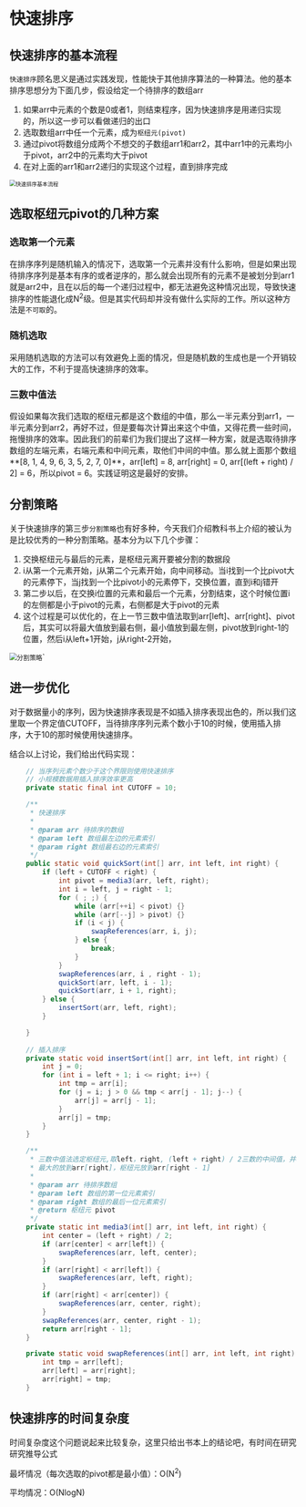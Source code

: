 # 快速排序

## 快速排序的基本流程

`快速排序`顾名思义是通过实践发现，性能快于其他排序算法的一种算法。他的基本排序思想分为下面几步，假设给定一个待排序的数组arr

1. 如果arr中元素的个数是0或者1，则结束程序，因为快速排序是用递归实现的，所以这一步可以看做递归的出口
2. 选取数组arr中任一个元素，成为`枢纽元(pivot)`
3. 通过pivot将数组分成两个不想交的子数组arr1和arr2，其中arr1中的元素均小于pivot，arr2中的元素均大于pivot
4. 在对上面的arr1和arr2递归的实现这个过程，直到排序完成

<img src="快速排序基本流程.png" alt="快速排序基本流程" style="zoom:67%;" />

## 选取枢纽元pivot的几种方案

### 选取第一个元素

在排序序列是随机输入的情况下，选取第一个元素并没有什么影响，但是如果出现待排序序列是基本有序的或者逆序的，那么就会出现所有的元素不是被划分到arr1就是arr2中，且在以后的每一个递归过程中，都无法避免这种情况出现，导致快速排序的性能退化成N<sup>2</sup>级。但是其实代码却并没有做什么实际的工作。所以这种方法是`不可取`的。

### 随机选取

采用随机选取的方法可以有效避免上面的情况，但是随机数的生成也是一个开销较大的工作，不利于提高快速排序的效率。

### 三数中值法

假设如果每次我们选取的枢纽元都是这个数组的中值，那么一半元素分到arr1，一半元素分到arr2，再好不过，但是要每次计算出来这个中值，又得花费一些时间，拖慢排序的效率。因此我们的前辈们为我们提出了这样一种方案，就是选取待排序数组的左端元素，右端元素和中间元素，取他们中间的中值。那么就上面那个数组**[8, 1, 4, 9, 6, 3, 5, 2, 7, 0]**，arr[left] = 8, arr[right] = 0, arr[(left + right) / 2] = 6，所以pivot = 6。实践证明这是最好的安排。

## 分割策略

关于快速排序的第三步`分割策略`也有好多种，今天我们介绍教科书上介绍的被认为是比较优秀的一种分割策略。基本分为以下几个步骤：

1. 交换枢纽元与最后的元素，是枢纽元离开要被分割的数据段
2. i从第一个元素开始，j从第二个元素开始，向中间移动。当i找到一个比pivot大的元素停下，当j找到一个比pivot小的元素停下，交换位置，直到i和j错开
3. 第二步以后，在交换i位置的元素和最后一个元素，分割结束，这个时候位置i的左侧都是小于pivot的元素，右侧都是大于pivot的元素
4. 这个过程是可以优化的，在上一节三数中值法取到arr[left]、arr[right]、pivot后，其实可以将最大值放到最右侧，最小值放到最左侧，pivot放到right-1的位置，然后i从left+1开始，j从right-2开始，

<img src="分割策略.png" alt="分割策略" style="zoom:80%;" />`

## 进一步优化

对于数据量小的序列，因为快速排序表现是不如插入排序表现出色的，所以我们这里取一个界定值CUTOFF，当待排序序列元素个数小于10的时候，使用插入排序，大于10的那时候使用快速排序。

结合以上讨论，我们给出代码实现：

```java
    // 当序列元素个数少于这个界限则使用快速排序
    // 小规模数据用插入排序效率更高
    private static final int CUTOFF = 10;

    /**
     * 快速排序
     *
     * @param arr 待排序的数组
     * @param left 数组最左边的元素索引
     * @param right 数组最右边的元素索引
     */
    public static void quickSort(int[] arr, int left, int right) {
        if (left + CUTOFF < right) {
            int pivot = media3(arr, left, right);
            int i = left, j = right - 1;
            for ( ; ;) {
                while (arr[++i] < pivot) {}
                while (arr[--j] > pivot) {}
                if (i < j) {
                    swapReferences(arr, i, j);
                } else {
                    break;
                }
            }
            swapReferences(arr, i , right - 1);
            quickSort(arr, left, i - 1);
            quickSort(arr, i + 1, right);
        } else {
            insertSort(arr, left, right);
        }

    }
	
	// 插入排序
    private static void insertSort(int[] arr, int left, int right) {
        int j = 0;
        for (int i = left + 1; i <= right; i++) {
            int tmp = arr[i];
            for (j = i; j > 0 && tmp < arr[j - 1]; j--) {
                arr[j] = arr[j - 1];
            }
            arr[j] = tmp;
        }
    }

    /**
     * 三数中值法选定枢纽元,取left，right, (left + right) / 2三数的中间值，并将三数中最小的放到arr[left]
     * 最大的放到arr[right]，枢纽元放到arr[right - 1]
     *
     * @param arr 待排序数组
     * @param left 数组的第一位元素索引
     * @param right 数组的最后一位元素索引
     * @return 枢纽元 pivot
     */
    private static int media3(int[] arr, int left, int right) {
        int center = (left + right) / 2;
        if (arr[center] < arr[left]) {
            swapReferences(arr, left, center);
        }
        if (arr[right] < arr[left]) {
            swapReferences(arr, left, right);
        }
        if (arr[right] < arr[center]) {
            swapReferences(arr, center, right);
        }
        swapReferences(arr, center, right - 1);
        return arr[right - 1];
    }

    private static void swapReferences(int[] arr, int left, int right) {
        int tmp = arr[left];
        arr[left] = arr[right];
        arr[right] = tmp;
    }
```

## 快速排序的时间复杂度

时间复杂度这个问题说起来比较复杂，这里只给出书本上的结论吧，有时间在研究研究推导公式

最坏情况（每次选取的pivot都是最小值）：O(N<sup>2</sup>)

平均情况：O(NlogN)